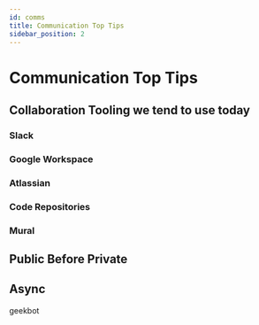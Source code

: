 ```yaml
---
id: comms
title: Communication Top Tips
sidebar_position: 2
---
```


# Communication Top Tips

## Collaboration Tooling we tend to use today

### Slack

### Google Workspace

### Atlassian

### Code Repositories

### Mural


## Public Before Private

## Async

geekbot
